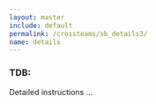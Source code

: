 ```yaml
---
layout: master
include: default
permalink: /crossteams/sb_details3/
name: details
---
```


<h3> TDB: </h3>
Detailed instructions ...
